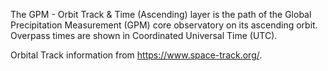 The GPM - Orbit Track & Time (Ascending) layer is the path of the Global Precipitation Measurement (GPM) core observatory on its ascending orbit. Overpass times are shown in Coordinated Universal Time (UTC).

Orbital Track information from <https://www.space-track.org/>.

